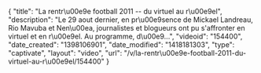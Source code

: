 {
    "title": "La rentr\u00e9e football 2011 -- du virtuel au r\u00e9el",
    "description": "Le 29 aout dernier, en pr\u00e9sence de Mickael Landreau, Rio Mavuba et Nen\u00ea, journalistes et blogueurs ont pu s'affronter en virtuel et en r\u00e9el. Au programme, d\u00e9...",
    "videoid": "154400",
    "date_created": "1398106901",
    "date_modified": "1418181303",
    "type": "captivate",
    "layout": "video",
    "url": "\/v\/la-rentr\u00e9e-football-2011-du-virtuel-au-r\u00e9el\/154400"
}